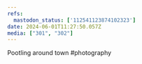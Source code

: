 ```yaml
---
refs:
  mastodon_status: ['112541123874102323']
date: 2024-06-01T11:27:50.057Z
media: ["301", "302"]
---
```


Pootling around town #photography
